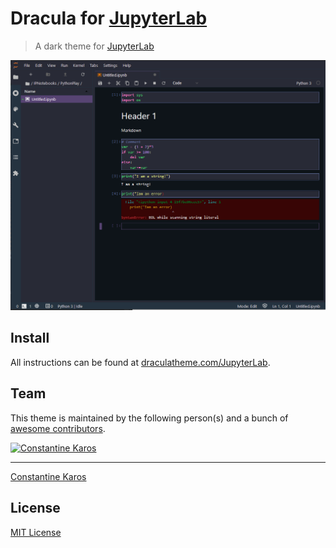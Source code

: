 # Dracula for [JupyterLab](https://jupyter.org/)

> A dark theme for [JupyterLab](https://jupyter.org/)

![Screenshot](./screenshot.png)

## Install

All instructions can be found at [draculatheme.com/JupyterLab](https://draculatheme.com/JupyterLab).

## Team

This theme is maintained by the following person(s) and a bunch of [awesome contributors](https://github.com/dracula/JupyterLab/graphs/contributors).


[![Constantine Karos](https://avatars1.githubusercontent.com/u/36245370?s=460&v=4)](https://github.com/karosc)

--- 
[Constantine Karos](https://github.com/karosc)

## License

[MIT License](./LICENSE)